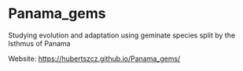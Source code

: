 # Panama_gems
 Studying evolution and adaptation using geminate species split by the Isthmus of Panama
 
 Website: https://hubertszcz.github.io/Panama_gems/
